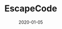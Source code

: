 ---
title: EscapeCode
layout: default
modal-id: 5
date: 2020-01-05
img: escapecode.png
alt: image-alt
category: Web Development
action: <a href="http://www.escape-code.com/">Visit the site</a>
description: EscapeCode is a project designed to offer free software training in Python to anyone in the NRW region, with a particular focus on those who have come here as refugees. If you are interested in how you might be able to partner with the project, don't hesitate to contact me.
---